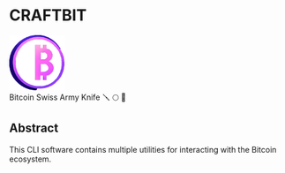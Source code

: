 #  CRAFTBIT
<img src="docs/images/logo.png" width="100" height="100" />
<br/>
Bitcoin Swiss Army Knife 🪛 🌕 🔧

## Abstract
This CLI software contains multiple utilities for interacting with the Bitcoin ecosystem.  


